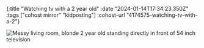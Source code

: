 {:title "Watching tv with a 2 year old"
 :date "2024-01-14T17:34:23.350Z"
 :tags ["cohost mirror" "kidposting"]
 :cohost-url "4174575-watching-tv-with-a-2"}

![Messy living room, blonde 2 year old standing directly in front of 54 inch television](/img/cohost-mirror/4174575-watching-tv-with-a-2/IMG_8195.jpeg)
